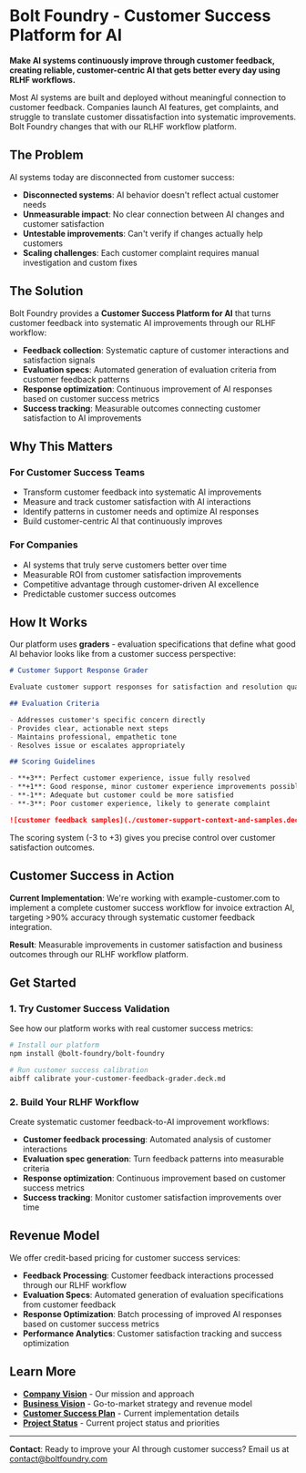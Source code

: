 # Bolt Foundry - Customer Success Platform for AI

**Make AI systems continuously improve through customer feedback, creating
reliable, customer-centric AI that gets better every day using RLHF workflows.**

Most AI systems are built and deployed without meaningful connection to customer
feedback. Companies launch AI features, get complaints, and struggle to
translate customer dissatisfaction into systematic improvements. Bolt Foundry
changes that with our RLHF workflow platform.

## The Problem

AI systems today are disconnected from customer success:

- **Disconnected systems**: AI behavior doesn't reflect actual customer needs
- **Unmeasurable impact**: No clear connection between AI changes and customer
  satisfaction
- **Untestable improvements**: Can't verify if changes actually help customers
- **Scaling challenges**: Each customer complaint requires manual investigation
  and custom fixes

## The Solution

Bolt Foundry provides a **Customer Success Platform for AI** that turns customer
feedback into systematic AI improvements through our RLHF workflow:

- **Feedback collection**: Systematic capture of customer interactions and
  satisfaction signals
- **Evaluation specs**: Automated generation of evaluation criteria from
  customer feedback patterns
- **Response optimization**: Continuous improvement of AI responses based on
  customer success metrics
- **Success tracking**: Measurable outcomes connecting customer satisfaction to
  AI improvements

## Why This Matters

### For Customer Success Teams

- Transform customer feedback into systematic AI improvements
- Measure and track customer satisfaction with AI interactions
- Identify patterns in customer needs and optimize AI responses
- Build customer-centric AI that continuously improves

### For Companies

- AI systems that truly serve customers better over time
- Measurable ROI from customer satisfaction improvements
- Competitive advantage through customer-driven AI excellence
- Predictable customer success outcomes

## How It Works

Our platform uses **graders** - evaluation specifications that define what good
AI behavior looks like from a customer success perspective:

```markdown
# Customer Support Response Grader

Evaluate customer support responses for satisfaction and resolution quality.

## Evaluation Criteria

- Addresses customer's specific concern directly
- Provides clear, actionable next steps
- Maintains professional, empathetic tone
- Resolves issue or escalates appropriately

## Scoring Guidelines

- **+3**: Perfect customer experience, issue fully resolved
- **+1**: Good response, minor customer experience improvements possible
- **-1**: Adequate but customer could be more satisfied
- **-3**: Poor customer experience, likely to generate complaint

![customer feedback samples](./customer-support-context-and-samples.deck.toml)
```

The scoring system (-3 to +3) gives you precise control over customer
satisfaction outcomes.

## Customer Success in Action

**Current Implementation**: We're working with example-customer.com to implement
a complete customer success workflow for invoice extraction AI, targeting >90%
accuracy through systematic customer feedback integration.

**Result**: Measurable improvements in customer satisfaction and business
outcomes through our RLHF workflow platform.

## Get Started

### 1. Try Customer Success Validation

See how our platform works with real customer success metrics:

```bash
# Install our platform
npm install @bolt-foundry/bolt-foundry

# Run customer success calibration
aibff calibrate your-customer-feedback-grader.deck.md
```

### 2. Build Your RLHF Workflow

Create systematic customer feedback-to-AI improvement workflows:

- **Customer feedback processing**: Automated analysis of customer interactions
- **Evaluation spec generation**: Turn feedback patterns into measurable
  criteria
- **Response optimization**: Continuous improvement based on customer success
  metrics
- **Success tracking**: Monitor customer satisfaction improvements over time

## Revenue Model

We offer credit-based pricing for customer success services:

- **Feedback Processing**: Customer feedback interactions processed through our
  RLHF workflow
- **Evaluation Specs**: Automated generation of evaluation specifications from
  customer feedback
- **Response Optimization**: Batch processing of improved AI responses based on
  customer success metrics
- **Performance Analytics**: Customer satisfaction tracking and success
  optimization

## Learn More

- **[Company Vision](memos/guides/company-vision.md)** - Our mission and
  approach
- **[Business Vision](memos/guides/business-vision.md)** - Go-to-market strategy
  and revenue model
- **[Customer Success Plan](memos/plans/2025-07-14-customer-success-prompt-iteration-plan.md)** -
  Current implementation details
- **[Project Status](memos/guides/STATUS.md)** - Current project status and
  priorities

---

**Contact**: Ready to improve your AI through customer success? Email us at
[contact@boltfoundry.com](mailto:contact@boltfoundry.com)
